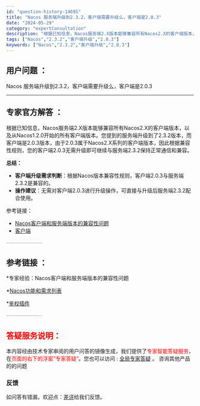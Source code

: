 ```yaml
---
id: "question-history-14695"
title: "Nacos 服务端升级到2.3.2，客户端需要升级么，客户端是2.0.3"
date: "2024-05-29"
category: "expertConsultation"
description: "根据已知信息，Nacos服务端2.X版本能够兼容所有Nacos2.X的客户端版本，以及从Nacos1.2.0开始的所有客户端版本。您提到的服务端升级到了2.3.2版本，而客户端是2.0.3版本，由于2.0.3属于Nacos2.X系列的客户端版本，因此根据兼容性规则，您的客户端2.0.3无需升级即可继"
tags: ["Nacos","2.3.2","客户端升级","2.0.3"]
keywords: ["Nacos","2.3.2","客户端升级","2.0.3"]
---
```


## 用户问题 ： 
 Nacos 服务端升级到2.3.2，客户端需要升级么，客户端是2.0.3  

---------------
## 专家官方解答 ：

根据已知信息，Nacos服务端2.X版本能够兼容所有Nacos2.X的客户端版本，以及从Nacos1.2.0开始的所有客户端版本。您提到的服务端升级到了2.3.2版本，而客户端是2.0.3版本，由于2.0.3属于Nacos2.X系列的客户端版本，因此根据兼容性规则，您的客户端2.0.3无需升级即可继续与服务端2.3.2保持正常通信和兼容。

**总结：**
- **客户端升级需求判断**：根据Nacos版本兼容性规则，客户端2.0.3与服务端2.3.2是兼容的。
- **操作建议**：无需对客户端2.0.3进行升级操作，可直接与升级后服务端2.3.2配合使用。

参考链接：
- [Nacos客户端和服务端版本的兼容性问题](#JxTRA)
- [客户端](#HR2HI)


<font color="#949494">---------------</font> 


## 参考链接 ：

*专家经验：Nacos客户端和服务端版本的兼容性问题 
 
 *[Nacos功能和需求列表](https://nacos.io/docs/latest/archive/feature-list)
 
 *[鉴权插件](https://nacos.io/docs/latest/plugin/auth-plugin)


 <font color="#949494">---------------</font> 
 


## <font color="#FF0000">答疑服务说明：</font> 

本内容经由技术专家审阅的用户问答的镜像生成，我们提供了<font color="#FF0000">专家智能答疑服务</font>，在<font color="#FF0000">页面的右下的浮窗”专家答疑“</font>。您也可以访问 : [全局专家答疑](https://answer.opensource.alibaba.com/docs/intro) 。 咨询其他产品的的问题

### 反馈
如问答有错漏，欢迎点：[差评](https://ai.nacos.io/user/feedbackByEnhancerGradePOJOID?enhancerGradePOJOId=14716)给我们反馈。
